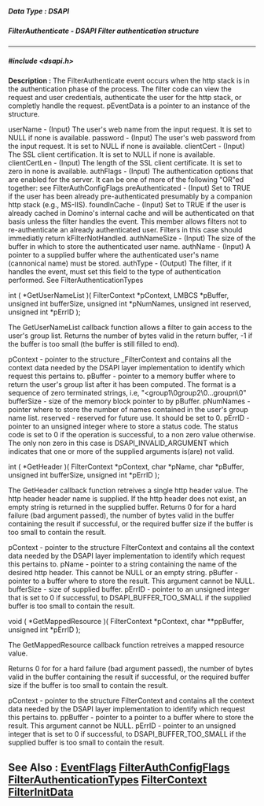 ##### Data Type : DSAPI
##### FilterAuthenticate - DSAPI Filter authentication structure
---
##### #include <dsapi.h>
**Description :**
The FilterAuthenticate event occurs when the http stack is in the 
authentication phase of the process. The filter code can view the request and 
user credentials, authenticate the user for the http stack, or completly handle 
the request. pEventData is a pointer to an instance of the structure.

userName - (Input)  The user's web name from the input request. It is set to 
NULL if none is available.
password - (Input)  The user's web password from the input request. It is set 
to NULL if none is available.
clientCert - (Input)  The SSL client certification. It is set to NULL if none 
is available.
clientCertLen - (Input)  The length of the SSL client certificate. It is set to 
zero in none is available.
authFlags - (Input)  The authentication options that are enabled for the 
server. It can be one of more of the following "OR"ed together:  see 
FilterAuthConfigFlags
preAuthenticated - (Input)  Set to TRUE if the user has been already 
pre-authenticated presumably by a companion http stack (e.g., MS-IIS).
foundInCache - (Input)  Set to TRUE if the user is already cached in Domino's 
internal cache and will be authenticated on that basis unless the filter 
handles the event. This member allows filters not to re-authenticate an already 
authenticated user. Filters in this case should immediatly return 
kFilterNotHandled.
authNameSize - (Input)  The size of the buffer in which to store the 
authenticated user name. 
authName - (Input)  A pointer to a supplied buffer where the authenticated 
user's name (cannonical name) must be stored.
authType - (Output)  The filter, if it handles the event, must set this field 
to the type of authentication performed.  See FilterAuthenticationTypes
 

int ( *GetUserNameList )( FilterContext *pContext, LMBCS *pBuffer, unsigned int 
bufferSize, unsigned int *pNumNames, unsigned int reserved, unsigned int 
*pErrID );

The GetUserNameList callback function allows a filter to gain access to the 
user's group list.
Returns the number of bytes valid in the return buffer, -1 if the buffer is too 
small (the buffer is still filled to end). 

pContext - pointer to the structure _FilterContext and contains all the context 
data needed by the DSAPI layer implementation to identify which request this 
pertains to.
pBuffer - pointer to a memory buffer where to return the user's group list 
after it has been computed. The format is a sequence of zero terminated 
strings, i.e, "<group1\0group2\0...groupn\0"
bufferSize - size of the memory block pointer to by pBuffer.
pNumNames - pointer where to store the number of names contained in the user's 
group name list.
reserved - reserved for future use. It should be set to 0.
pErrID - pointer to an unsigned integer where to store a status code. The 
status code is set to 0 if the operation is successful, to a non zero value 
otherwise. The only non zero in this case is DSAPI_INVALID_ARGUMENT which 
indicates that one or more of the supplied arguments is(are) not valid.

int ( *GetHeader )( FilterContext *pContext, char *pName, char *pBuffer, 
unsigned int bufferSize, unsigned int *pErrID );

The GetHeader callback function retreives a single http header value. The http 
header header name is supplied. If the http header does not exist, an empty 
string is returned in the supplied buffer.
Returns 0 for for a hard failure (bad argument passed), the number of bytes 
valid in the buffer containing the result if successful, or the required buffer 
size if the buffer is too small to contain the result.

pContext - pointer to the structure FilterContext and contains all the context 
data needed by the DSAPI layer implementation to identify which request this 
pertains to.
pName - pointer to a string containing the name of the desired http header. 
This cannot be NULL or an empty string.
pBuffer - pointer to a buffer where to store the result. This argument cannot 
be NULL.
bufferSize - size of supplied buffer.
pErrID - pointer to an unsigned integer that is set to 0 if successful, to 
DSAPI_BUFFER_TOO_SMALL if the supplied buffer is too small to contain the 
result.

void ( *GetMappedResource )( FilterContext *pContext, char **ppBuffer, unsigned 
int *pErrID );

The GetMappedResource callback function retreives a mapped resource value. 

Returns 0 for for a hard failure (bad argument passed), the number of bytes 
valid in the buffer containing the result if successful, or the required buffer 
size if the buffer is too small to contain the result.

pContext - pointer to the structure FilterContext and contains all the context 
data needed by the DSAPI layer implementation to identify which request this 
pertains to.
ppBuffer - pointer to a pointer to a buffer where to store the result. This 
argument cannot be NULL.
pErrID - pointer to an unsigned integer that is set to 0 if successful, to 
DSAPI_BUFFER_TOO_SMALL if the supplied buffer is too small to contain the 
result.


**See Also :**
[EventFlags](D:/md_files/EventFlags.md)
[FilterAuthConfigFlags](D:/md_files/FilterAuthConfigFlags.md)
[FilterAuthenticationTypes](D:/md_files/FilterAuthenticationTypes.md)
[FilterContext](D:/md_files/FilterContext.md)
[FilterInitData](D:/md_files/FilterInitData.md)
---
